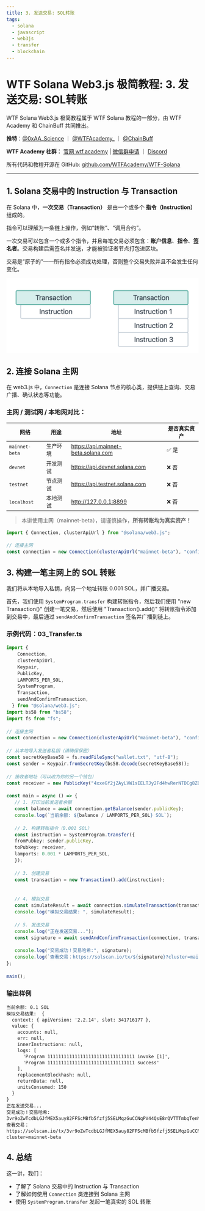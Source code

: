 ```yaml
---
title: 3. 发送交易: SOL转账
tags:
  - solana
  - javascript
  - web3js
  - transfer
  - blockchain
---
```


# WTF Solana Web3.js 极简教程: 3. 发送交易: SOL转账

WTF Solana Web3.js 极简教程属于 WTF Solana 教程的一部分，由 WTF Academy 和 ChainBuff 共同推出。

**推特**：[@0xAA_Science](https://twitter.com/0xAA_Science) ｜ [@WTFAcademy_](https://twitter.com/WTFAcademy_) ｜ [@ChainBuff](https://twitter.com/ChainBuff)

**WTF Academy 社群：** [官网 wtf.academy](https://wtf.academy) | [微信群申请](https://docs.google.com/forms/d/e/1FAIpQLSe4KGT8Sh6sJ7hedQRuIYirOoZK_85miz3dw7vA1-YjodgJ-A/viewform?usp=sf_link) ｜ [Discord](https://discord.gg/5akcruXrsk)

所有代码和教程开源在 GitHub: [github.com/WTFAcademy/WTF-Solana](https://github.com/WTFAcademy/WTF-Solana)

---

## 1. Solana 交易中的 Instruction 与 Transaction

在 Solana 中，**一次交易（Transaction）** 是由一个或多个 **指令（Instruction）** 组成的。

指令可以理解为一条链上操作，例如“转账”、“调用合约”。

一次交易可以包含一个或多个指令，并且每笔交易必须包含：**账户信息**、**指令**、**签名者**。交易构建后需签名并发送，才能被验证者节点打包进区块。

交易是“原子的”——所有指令必须成功处理，否则整个交易失败并且不会发生任何变化。

![](./img/3-1.png)

## 2. 连接 Solana 主网

在 web3.js 中，`Connection` 是连接 Solana 节点的核心类，提供链上查询、交易广播、确认状态等功能。

### 主网 / 测试网 / 本地网对比：

| 网络 | 用途 | 地址 | 是否真实资产 |
|------|------|------|---------------|
| `mainnet-beta` | 生产环境 | https://api.mainnet-beta.solana.com | ✅ 是 |
| `devnet` | 开发测试 | https://api.devnet.solana.com | ❌ 否 |
| `testnet` | 节点测试 | https://api.testnet.solana.com | ❌ 否 |
| `localhost` | 本地测试 | http://127.0.0.1:8899 | ❌ 否 |

> 本讲使用主网（mainnet-beta），请谨慎操作，**所有转账均为真实资产！**

```ts
import { Connection, clusterApiUrl } from "@solana/web3.js";

// 连接主网
const connection = new Connection(clusterApiUrl("mainnet-beta"), "confirmed");
```

## 3. 构建一笔主网上的 SOL 转账

我们将从本地导入私钥，向另一个地址转账 0.001 SOL，并广播交易。

首先，我们使用 `SystemProgram.transfer` 构建转账指令，然后我们使用 "new Transaction()" 创建一笔交易，然后使用 "Transaction().add()" 将转账指令添加到交易中，最后通过 `sendAndConfirmTransaction` 签名并广播到链上。

### 示例代码：03_Transfer.ts

```ts
import {
    Connection,
    clusterApiUrl,
    Keypair,
    PublicKey,
    LAMPORTS_PER_SOL,
    SystemProgram,
    Transaction,
    sendAndConfirmTransaction,
  } from "@solana/web3.js";
import bs58 from "bs58";
import fs from "fs";

// 连接主网
const connection = new Connection(clusterApiUrl("mainnet-beta"), "confirmed");

// 从本地导入发送者私钥（请确保保密）
const secretKeyBase58 = fs.readFileSync("wallet.txt", "utf-8");
const sender = Keypair.fromSecretKey(bs58.decode(secretKeyBase58));

// 接收者地址（可以改为你的另一个钱包）
const receiver = new PublicKey("4xxeGf2jZAyLVW1sEELTJy2Fd4hwRerNTDCg8ZQuH4tn");

const main = async () => {
   // 1. 打印当前发送者余额
   const balance = await connection.getBalance(sender.publicKey);
   console.log(`当前余额: ${balance / LAMPORTS_PER_SOL} SOL`);

   // 2. 构建转账指令（0.001 SOL）
   const instruction = SystemProgram.transfer({
   fromPubkey: sender.publicKey,
   toPubkey: receiver,
   lamports: 0.001 * LAMPORTS_PER_SOL,
   });

   // 3. 创建交易
   const transaction = new Transaction().add(instruction);

   
   // 4. 模拟交易
   const simulateResult = await connection.simulateTransaction(transaction, [sender]);
   console.log("模拟交易结果: ", simulateResult);

   // 5. 发送交易
   console.log("正在发送交易...");
   const signature = await sendAndConfirmTransaction(connection, transaction, [sender]);

   console.log("交易成功！交易哈希:", signature);
   console.log(`查看交易：https://solscan.io/tx/${signature}?cluster=mainnet-beta`);
};

main();
```

### 输出样例

```
当前余额: 0.1 SOL
模拟交易结果:  {
  context: { apiVersion: '2.2.14', slot: 341716177 },
  value: {
    accounts: null,
    err: null,
    innerInstructions: null,
    logs: [
      'Program 11111111111111111111111111111111 invoke [1]',
      'Program 11111111111111111111111111111111 success'
    ],
    replacementBlockhash: null,
    returnData: null,
    unitsConsumed: 150
  }
}
正在发送交易...
交易成功！交易哈希: 3vr9oZwTcdbLGJfMEX5auy82FFScMBfb5fzfj5SELMqzGuCCNqPV44QsE8rQVTTTmbqTenM1Eogh7aaeN1jnup8g
查看交易：https://solscan.io/tx/3vr9oZwTcdbLGJfMEX5auy82FFScMBfb5fzfj5SELMqzGuCCNqPV44QsE8rQVTTTmbqTenM1Eogh7aaeN1jnup8g?cluster=mainnet-beta
```

## 4. 总结

这一讲，我们：
- 了解了 Solana 交易中的 Instruction 与 Transaction
- 了解如何使用 `Connection` 类连接到 Solana 主网
- 使用 `SystemProgram.transfer` 发起一笔真实的 SOL 转账
